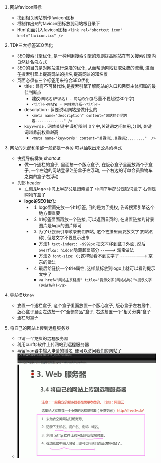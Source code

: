 1. 网站favicon图标
    - 找到相关网站制作favicon图标
    - 将制作出来的favicon图标放到网站根目录下
    - Html页面引入favicon图标 `<link rel="shortcut icon" href="favicon.ico" />`
2. TDK三大标签SEO优化
    - SEO搜索引擎优化, 是一种利用搜索引擎的规则提高网站在有关搜索引擎内自然排名的方式
    - SEO的目的是对网站进行深度的优化, 从而帮助网站获取免费的流量, 进而在搜索引擎上提高网站的排名,提高网站的知名度
    - 页面必须有三个标签用来符合SEO优化
        - title : 具有不可替代性,是搜索引擎了解网站的入口和网页主体归属的最佳判断点
            - 建议:`网站名(产品名) - 网站的介绍`(尽量不要超过30个字)
            - `<title>网站名 - 网站的介绍</title>`
        - description : 简要说明网站是做什么的
            - `<meta name="description" content="网站的介绍内容............." />`
        - keywords : 网站关键字 最好限制-8个字,关键词之间使用,分割, 关键词越靠前权重越高 
            - `<meta name='keywords' content="关键词1,关键词2........"  />`
3. 网站的头部和尾部一般都是一样的 可以抽取出来公共的样式
    - 快捷导航模块 shortcut
        - 做一个通栏的盒子, 里面放一个版心盒子, 在版心盒子里面放两个子盒子, 一个左边的网站登录注册盒子左浮动, 一个右边的订单会员购物车之类的盒子右浮动
    - 头部 header
        - 左侧是logo 中间上半部分是搜索盒子 中间下半部分是热词盒子 右侧是购物车盒子
        - **logo的SEO优化**:
            - 1. logo里面先放一个h1标签, 目的是为了提权, 告诉搜索引擎这个地方很重要
            - 2. h1标签里面再放一个链接, 可以返回首页的, 在设置链接的背景图片是logo的图片即可
            - 3. 为了让搜索引擎收录我们网站, 这个链接里面要放文字(网站名称), 但是文字不要显示出来
                - 方法1: `text-indent: -9999px` 把文本移到盒子外面, 然后`overflow: hidden`隐藏超出部分  -----> 淘宝做法
                - 方法2: `font-size: 0;`这样就看不到文字了 -----------> 京东的做法
            - 4. 最后给链接一个title属性, 这样鼠标放到logo上就可以看到提示文字了
                - `<a href="网站主页链接" title="提示文字(网站名称)">提示文字(网站名称)</a>`
4. 导航模块nav
    - 放置一个通栏盒子, 这个盒子里面放置一个版心盒子, 版心盒子左右居中, 版心盒子里面左边放一个"全部商品"盒子, 右边放置一个"相关分类"盒子
    - 通栏的盒子

5. 将自己的网站上传到远程服务器
    - 申请一个免费的远程服务器
    - 利用curftp软件上传网站到远程服务器
    - 再留loan器中输入申请的域名, 便可以访问我们的网站了
    - ![免费申请一个远程服务器并部署代码以供访问](../cssImages/免费申请一个远程服务器并部署代码以供访问.png)
